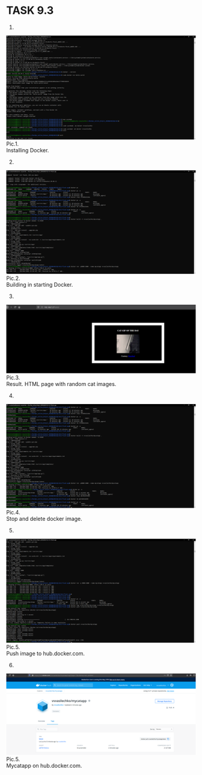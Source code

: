 # TASK 9.3 #

1.  
![](images/9-3-1.png)  
Pic.1.  
Installing Docker.  

2.  
![](images/9-3-2.png)  
Pic.2.  
Building in starting Docker.  

3.  
![](images/9-3-3.png)  
Pic.3.  
Result. HTML page with random cat images.  

4.  
![](images/9-3-4.png)  
Pic.4.  
Stop and delete docker image.  

5.  
![](images/9-3-5.png)  
Pic.5.  
Push image to hub.docker.com.  

6.  
![](images/9-3-6.png)  
Pic.5.  
Mycatapp on hub.docker.com.  

